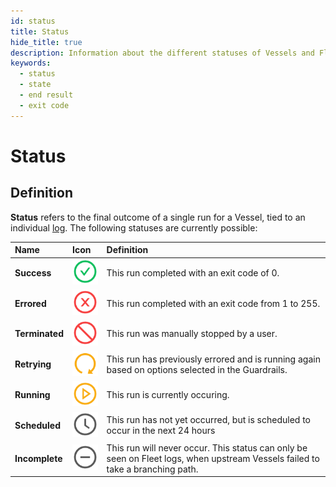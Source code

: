 ```yaml
---
id: status
title: Status
hide_title: true
description: Information about the different statuses of Vessels and Fleets.
keywords:
  - status
  - state
  - end result
  - exit code
---
```


# Status

## Definition

**Status** refers to the final outcome of a single run for a Vessel, tied to an individual [log](../logs/README.md). The following statuses are currently possible:

| Name           | Icon |Definition                                                                                                                    |
| :------------- |:----- |:---------------------------------------------------------------------------------------------------------------------------- |
| **Success**    | ![Success Status Icon](../../.gitbook/assets/success.png) | This run completed with an exit code of 0.                                                                                    |
| **Errored**    | ![Errored Status Icon](../../.gitbook/assets/errored.png)| This run completed with an exit code from 1 to 255.                                                                           |
| **Terminated** | ![Terminated Status Icon](../../.gitbook/assets/terminated.png)| This run was manually stopped by a user.                                                                                      |        |
| **Retrying**   | ![Retrying Status Icon](../../.gitbook/assets/retry.png) | This run has previously errored and is running again based on options selected in the Guardrails.                              |
| **Running**    | ![Running Status Icon](../../.gitbook/assets/running.png) | This run is currently occuring.                                                                                               |
| **Scheduled**  | ![Scheduled Status Icon](../../.gitbook/assets/scheduled.png) | This run has not yet occurred, but is scheduled to occur in the next 24 hours                                                 |
| **Incomplete** | ![Incoemplet Status Icon](../../.gitbook/assets/incomplete.png) | This run will never occur. This status can only be seen on Fleet logs, when upstream Vessels failed to take a branching path. |